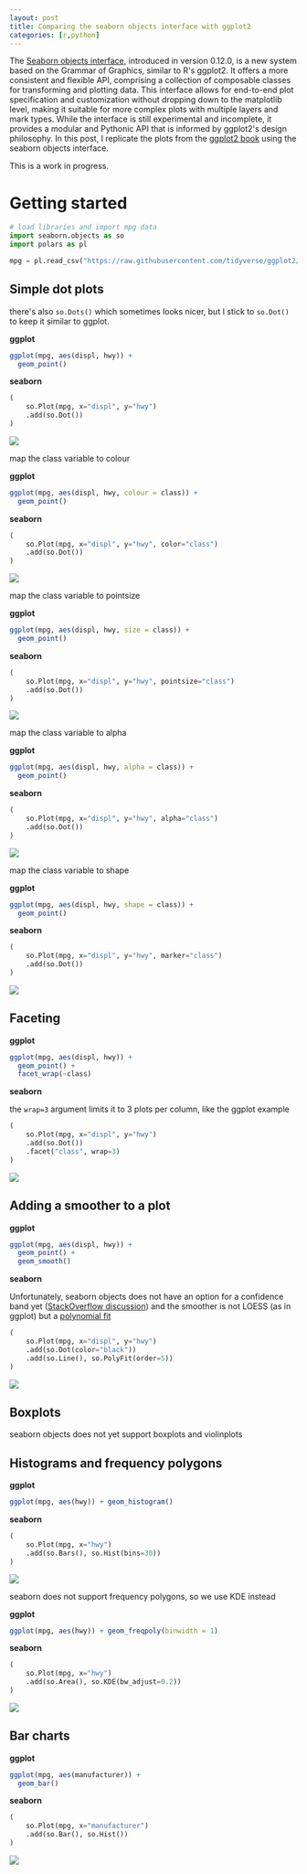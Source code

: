 ```yaml
---
layout: post
title: Comparing the seaborn objects interface with ggplot2
categories: [r,python]
---
```


The [Seaborn objects interface](https://seaborn.pydata.org/tutorial/objects_interface.html), introduced in version 0.12.0, is a new system based on the Grammar of Graphics, similar to R's ggplot2. 
It offers a more consistent and flexible API, comprising a collection of composable classes for transforming and plotting data. 
This interface allows for end-to-end plot specification and customization without dropping down to the matplotlib level, making it suitable for more complex plots with multiple layers and mark types. 
While the interface is still experimental and incomplete, it provides a modular and Pythonic API that is informed by ggplot2's design philosophy.
In this post, I replicate the plots from the [ggplot2 book](https://ggplot2-book.org/getting-started) using the seaborn objects interface.

This is a work in progress.

# Getting started

```python
# load libraries and import mpg data
import seaborn.objects as so
import polars as pl

mpg = pl.read_csv("https://raw.githubusercontent.com/tidyverse/ggplot2/main/data-raw/mpg.csv")
```
## Simple dot plots

there's also `so.Dots()` which sometimes looks nicer, but I stick to `so.Dot()` to keep it similar to ggplot.

**ggplot**
```r
ggplot(mpg, aes(displ, hwy)) + 
  geom_point()
```

**seaborn**
```python
(
    so.Plot(mpg, x="displ", y="hwy")
    .add(so.Dot())
)
```
![](/images/output1.png)

map the class variable to colour

**ggplot**
```r
ggplot(mpg, aes(displ, hwy, colour = class)) + 
  geom_point()
```

**seaborn**
```python
(
    so.Plot(mpg, x="displ", y="hwy", color="class")
    .add(so.Dot())
)
```
![](/images/output2.png)

map the class variable to pointsize

**ggplot**
```r
ggplot(mpg, aes(displ, hwy, size = class)) + 
  geom_point()
```

**seaborn**
```python
(
    so.Plot(mpg, x="displ", y="hwy", pointsize="class")
    .add(so.Dot())
)
```
![](/images/output3.png)

map the class variable to alpha

**ggplot**
```r
ggplot(mpg, aes(displ, hwy, alpha = class)) + 
  geom_point()
```

**seaborn**
```python
(
    so.Plot(mpg, x="displ", y="hwy", alpha="class")
    .add(so.Dot())
)
```
![](/images/output4.png)

map the class variable to shape

**ggplot**
```r
ggplot(mpg, aes(displ, hwy, shape = class)) + 
  geom_point()
```

**seaborn**
```python
(
    so.Plot(mpg, x="displ", y="hwy", marker="class")
    .add(so.Dot())
)
```
![](/images/output5.png)

## Faceting

**ggplot**
```r
ggplot(mpg, aes(displ, hwy)) + 
  geom_point() + 
  facet_wrap(~class)
```

**seaborn**

the `wrap=3` argument limits it to 3 plots per column, like the ggplot example
```python
(
    so.Plot(mpg, x="displ", y="hwy")
    .add(so.Dot())
    .facet("class", wrap=3)
)
```
![](/images/output6.png)


## Adding a smoother to a plot

**ggplot**
```r
ggplot(mpg, aes(displ, hwy)) + 
  geom_point() + 
  geom_smooth()
```

**seaborn**

Unfortunately, seaborn objects does not have an option for a confidence band yet ([StackOverflow discussion](https://stackoverflow.com/questions/75691072/plot-regression-confidence-interval-using-seaborn-objects-interface-v0-12))
and the smoother is not LOESS (as in ggplot) but a [polynomial fit](https://github.com/mwaskom/seaborn/issues/3320)
```python
(
    so.Plot(mpg, x="displ", y="hwy")
    .add(so.Dot(color="black"))
    .add(so.Line(), so.PolyFit(order=5))
)
```
![](/images/output7.png)

## Boxplots

seaborn objects does not yet support boxplots and violinplots

## Histograms and frequency polygons

**ggplot**
```r
ggplot(mpg, aes(hwy)) + geom_histogram()
```

**seaborn**
```python
(
    so.Plot(mpg, x="hwy")
    .add(so.Bars(), so.Hist(bins=30))
)
```
![](/images/output8.png)

seaborn does not support frequency polygons, so we use KDE instead

**ggplot**
```r
ggplot(mpg, aes(hwy)) + geom_freqpoly(binwidth = 1)
```

**seaborn**
```python
(
    so.Plot(mpg, x="hwy")
    .add(so.Area(), so.KDE(bw_adjust=0.2))
)
```
![](/images/output9.png)

## Bar charts

**ggplot**
```R
ggplot(mpg, aes(manufacturer)) + 
  geom_bar()
```

**seaborn**
```python
(
    so.Plot(mpg, x="manufacturer")
    .add(so.Bar(), so.Hist())
)
```
![](/images/output10.png)


